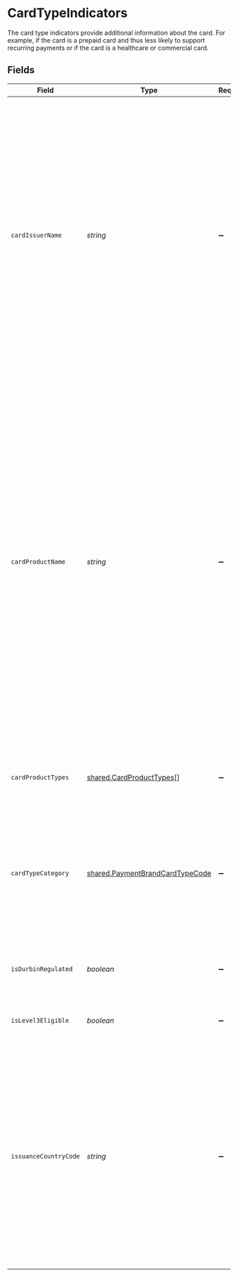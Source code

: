 # CardTypeIndicators

The card type indicators provide additional information about the card. For example, if the card is a prepaid card and thus less likely to         support recurring payments or if the card is a healthcare or commercial  card.


## Fields

| Field                                                                                                                                                                                                                                                                                                                                                                                                                     | Type                                                                                                                                                                                                                                                                                                                                                                                                                      | Required                                                                                                                                                                                                                                                                                                                                                                                                                  | Description                                                                                                                                                                                                                                                                                                                                                                                                               |
| ------------------------------------------------------------------------------------------------------------------------------------------------------------------------------------------------------------------------------------------------------------------------------------------------------------------------------------------------------------------------------------------------------------------------- | ------------------------------------------------------------------------------------------------------------------------------------------------------------------------------------------------------------------------------------------------------------------------------------------------------------------------------------------------------------------------------------------------------------------------- | ------------------------------------------------------------------------------------------------------------------------------------------------------------------------------------------------------------------------------------------------------------------------------------------------------------------------------------------------------------------------------------------------------------------------- | ------------------------------------------------------------------------------------------------------------------------------------------------------------------------------------------------------------------------------------------------------------------------------------------------------------------------------------------------------------------------------------------------------------------------- |
| `cardIssuerName`                                                                                                                                                                                                                                                                                                                                                                                                          | *string*                                                                                                                                                                                                                                                                                                                                                                                                                  | :heavy_minus_sign:                                                                                                                                                                                                                                                                                                                                                                                                        | The label given to the issuer of a card-based payment account. The term "issuer" may refer to either the payment brand itself, as for the American Express and Discover payment brands, or the issuer will be a financial institution authorized to issue cards with the payment brand logo, as is the case for Visa and MasterCard.                                                                                      |
| `cardProductName`                                                                                                                                                                                                                                                                                                                                                                                                         | *string*                                                                                                                                                                                                                                                                                                                                                                                                                  | :heavy_minus_sign:                                                                                                                                                                                                                                                                                                                                                                                                        | Lable given to the primary processing network on which the account can make credit transactions. It also specifies the product types that VISA and MasterCard use to classify accounts for reporting. Note: There are some codes that are used only by Common Profit Book (CPB). Within the CPB, the existing code is replaced based on information from MasterCard and Visa. Formerly known as Association Product Code. |
| `cardProductTypes`                                                                                                                                                                                                                                                                                                                                                                                                        | [shared.CardProductTypes](../../models/shared/cardproducttypes.md)[]                                                                                                                                                                                                                                                                                                                                                      | :heavy_minus_sign:                                                                                                                                                                                                                                                                                                                                                                                                        | List of card products applicable for the account number.                                                                                                                                                                                                                                                                                                                                                                  |
| `cardTypeCategory`                                                                                                                                                                                                                                                                                                                                                                                                        | [shared.PaymentBrandCardTypeCode](../../models/shared/paymentbrandcardtypecode.md)                                                                                                                                                                                                                                                                                                                                        | :heavy_minus_sign:                                                                                                                                                                                                                                                                                                                                                                                                        | Codifies a high level classification associated with the card account that could indicate how the issuer account is funded or used, e.g. Debit, Credit, Prepaid, Single Use.                                                                                                                                                                                                                                              |
| `isDurbinRegulated`                                                                                                                                                                                                                                                                                                                                                                                                       | *boolean*                                                                                                                                                                                                                                                                                                                                                                                                                 | :heavy_minus_sign:                                                                                                                                                                                                                                                                                                                                                                                                        | Whether the card is regulated as per the Durbin Amendment                                                                                                                                                                                                                                                                                                                                                                 |
| `isLevel3Eligible`                                                                                                                                                                                                                                                                                                                                                                                                        | *boolean*                                                                                                                                                                                                                                                                                                                                                                                                                 | :heavy_minus_sign:                                                                                                                                                                                                                                                                                                                                                                                                        | Whether the card is eligible for Level 3 fields                                                                                                                                                                                                                                                                                                                                                                           |
| `issuanceCountryCode`                                                                                                                                                                                                                                                                                                                                                                                                     | *string*                                                                                                                                                                                                                                                                                                                                                                                                                  | :heavy_minus_sign:                                                                                                                                                                                                                                                                                                                                                                                                        | Uniquely represents a firm-recognized geopolitical area, including the ISO 3166 alpha 2-character country codes and other firm-created country codes. In this context, this is the ISO alphabetic country code, e.g. USA = United States                                                                                                                                                                                  |